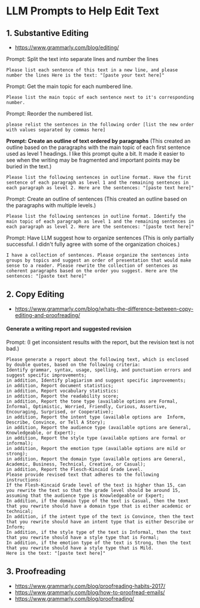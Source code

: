 # LLM Prompts to Help Edit Text

## 1. Substantive Editing

* https://www.grammarly.com/blog/editing/

Prompt: Split the text into separate lines and number the lines

```
Please list each sentence of this text in a new line, and please number the lines Here is the text: "[paste your text here]"
```

Prompt: Get the main topic for each numbered line.

```
Please list the main topic of each sentence next to it's corresponding number.
```

Prompt: Reorder the numbered list.

```
please relist the sentences in the following order [list the new order with values separated by commas here]
```

**Prompt: Create an outline of text ordered by paragraphs** (This created an outline based on the paragraphs with the main topic of each first sentence used as level 1 headings. I like this prompt quite a bit. It made it easier to see when the writing may be fragmented and important points may be buried in the text.)

```
Please list the following sentences in outline format. Have the first sentence of each paragraph as level 1 and the remaining sentences in each paragraph as level 2. Here are the sentences: "[paste text here]"
```

Prompt: Create an outline of sentences (This created an outline based on the paragraphs with multiple levels.)

```
Please list the following sentences in outline format. Identify the main topic of each paragraph as level 1 and the remaining sentences in each paragraph as level 2. Here are the sentences: "[paste text here]"
```

Prompt: Have LLM suggest how to organize sentences (This is only partially successful. I didn't fully agree with some of the organization choices.)

```
I have a collection of sentences. Please organize the sentences into groups by topics and suggest an order of presentation that would make sense to a reader. Please rewrite the collection of sentences as coherent paragraphs based on the order you suggest. Here are the sentences: "[paste text here]"
```

## 2. Copy Editing

* https://www.grammarly.com/blog/whats-the-difference-between-copy-editing-and-proofreading/

#### Generate a writing report and suggested revision 

Prompt: (I get inconsistent results with the report, but the revision text is not bad.)

```
Please generate a report about the following text, which is enclosed by double quotes, based on the following criteria:
Identify grammar, syntax, usage, spelling, and punctuation errors and suggest specific improvements;
in addition, Identify plagiarism and suggest specific improvements;
in addition, Report document statistics;
in addition, Report vocabulary statistics:
in addition, Report the readability score;
in addition, Report the tone type (available options are Formal, Informal, Optimistic, Worried, Friendly, Curious, Assertive, Encouraging, Surprised, or Cooperative);
in addition, Report the intent type (available options are  Inform, Describe, Convince, or Tell A Story);
in addition, Report the audience type (available options are General, Knowledgeable, or Expert);
in addition, Report the style type (available options are formal or informal);
in addition, Report the emotion type (available options are mild or strong);
in addition, Report the domain type (available options are General, Academic, Business, Technical, Creative, or Casual);
in addition, Report the Flesch-Kincaid Grade Level.
Please provide revised text that adheres to the following instructions:
If the Flesh-Kincaid Grade level of the text is higher than 15, can you rewrite the text so that the grade level should be around 15, assuming that the audience type is Knowledgeable or Expert;
In addition, if the domain type of the text is Casual, then the text that you rewrite should have a domain type that is either academic or technical;
In addition, if the intent type of the text is Convince, then the text that you rewrite should have an intent type that is either Describe or Inform;
In addition, if the style type of the text is Informal, then the text that you rewrite should have a style type that is Formal;
In addition, if the emotion type of the text is Strong, then the text that you rewrite should have a style type that is Mild.
Here is the text: "[paste text here]"
```

## 3. Proofreading

* https://www.grammarly.com/blog/proofreading-habits-2017/
* https://www.grammarly.com/blog/how-to-proofread-emails/
* https://www.grammarly.com/blog/proofreading/

